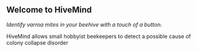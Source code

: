 ## Welcome to HiveMind 

_Identify varroa mites in your beehive with a touch of a button._ 

HiveMind allows small hobbyist beekeepers to detect a possible cause of colony collapse disorder
